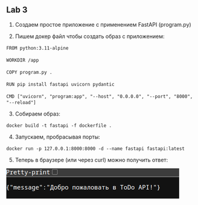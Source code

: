 ## Lab 3

1. Создаем простое приложение с применением FastAPI (program.py)

2. Пишем докер файл чтобы создать образ с приложением:

```
FROM python:3.11-alpine

WORKDIR /app

COPY program.py .

RUN pip install fastapi uvicorn pydantic

CMD ["uvicorn", "program:app", "--host", "0.0.0.0", "--port", "8000", "--reload"]
```

3. Собираем образ:

```
docker build -t fastapi -f dockerfile .
```

4. Запускаем, пробрасывая порты:

```
docker run -p 127.0.0.1:8000:8000 -d --name fastapi fastapi:latest
```

5. Теперь в браузере (или через curl) можно получить ответ:

![](image.png)
